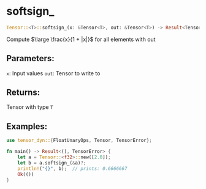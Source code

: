# softsign_
```rust
Tensor::<T>::softsign_(x: &Tensor<T>, out: &Tensor<T>) -> Result<Tensor<T>, TensorError>
```
Compute $\large \frac{x}{1 + |x|}$ for all elements with out

## Parameters:
`x`: Input values
`out`: Tensor to write to

## Returns:
Tensor with type `T`

## Examples:
```rust
use tensor_dyn::{FloatUnaryOps, Tensor, TensorError};

fn main() -> Result<(), TensorError> {
    let a = Tensor::<f32>::new([2.0]);
    let b = a.softsign_(&a)?;
    println!("{}", b);  // prints: 0.6666667
    Ok(())
}
```